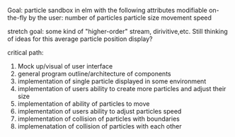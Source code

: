 Goal:
particle sandbox in elm with the following attributes modifiable on-the-fly by the user:
number of particles
particle size
movement speed

stretch goal:
some kind of "higher-order" stream, dirivitive,etc. Still thinking of ideas for this
average particle position display?

critical path:
1. Mock up/visual of user interface
2. general program outline/architecture of components
3. implementation of single particle displayed in some environment
4. implementation of users ability to create more particles and adjust their size
5. implementation of ability of particles to move
6. implementation of users ability to adjust particles speed
7. implementation of collision of particles with boundaries
8. implemenatation of collision of particles with each other

